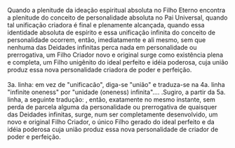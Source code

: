 ﻿Quando a plenitude da ideação espiritual absoluta no Filho Eterno encontra a plenitude do conceito de personalidade absoluta no Pai Universal, quando tal unificação criadora é final e plenamente alcançada, quando essa identidade absoluta de espírito e essa unificação infinita do conceito de personalidade ocorrem, então, imediatamente e ali mesmo, sem que nenhuma das Deidades infinitas perca nada em personalidade ou prerrogativa, um Filho Criador novo e original surge como existência plena e completa, um Filho unigênito do ideal perfeito e idéia poderosa, cuja união produz essa nova personalidade criadora de poder e perfeição.<BR><BR>3a. linha: em vez de "unificacão", diga-se "união" e traduza-se na 4a. linha "infinite oneness" por "unidade (oneness) infinita".... .Sugiro, a partir da 5a. linha, a seguinte tradução: , então, exatamente no mesmo instante, sem perda de parcela alguma da personalidade ou prerrogativa de quaisquer das Deidades infinitas, surge, num ser completamente desenvolvido, um novo e original Filho Criador, o único Filho gerado do ideal perfeito e da idéia poderosa cuja união produz essa nova personalidade de criador de poder e perfeição.